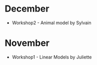 # December

* Workshop2 - Animal model by Sylvain

# November

* Workshop1 - Linear Models by Juliette
